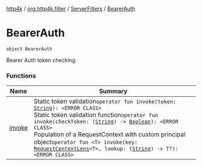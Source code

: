 [http4k](../../../index.md) / [org.http4k.filter](../../index.md) / [ServerFilters](../index.md) / [BearerAuth](./index.md)

# BearerAuth

`object BearerAuth`

Bearer Auth token checking.

### Functions

| Name | Summary |
|---|---|
| [invoke](invoke.md) | Static token validation`operator fun invoke(token: `[`String`](https://kotlinlang.org/api/latest/jvm/stdlib/kotlin/-string/index.html)`): <ERROR CLASS>`<br>Static token validation function`operator fun invoke(checkToken: (`[`String`](https://kotlinlang.org/api/latest/jvm/stdlib/kotlin/-string/index.html)`) -> `[`Boolean`](https://kotlinlang.org/api/latest/jvm/stdlib/kotlin/-boolean/index.html)`): <ERROR CLASS>`<br>Population of a RequestContext with custom principal object`operator fun <T> invoke(key: `[`RequestContextLens`](../../../org.http4k.lens/-request-context-lens.md)`<T>, lookup: (`[`String`](https://kotlinlang.org/api/latest/jvm/stdlib/kotlin/-string/index.html)`) -> T?): <ERROR CLASS>` |
